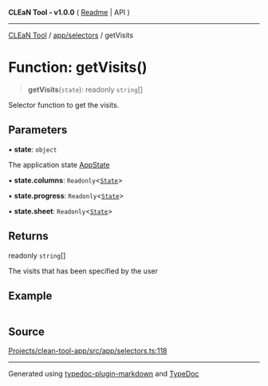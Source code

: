 **CLEaN Tool - v1.0.0** ( [Readme](../../../README.md) \| API )

***

[CLEaN Tool](../../../modules.md) / [app/selectors](../README.md) / getVisits

# Function: getVisits()

> **getVisits**(`state`): readonly `string`[]

Selector function to get the visits.

## Parameters

▪ **state**: `object`

The application state [AppState](../../store/type-aliases/AppState.md)

▪ **state.columns**: `Readonly`\<[`State`](../../../selectors/columns/selectors/private/interfaces/State.md)\>

▪ **state.progress**: `Readonly`\<[`State`](../../../selectors/columns/selectors/private/interfaces/State.md)\>

▪ **state.sheet**: `Readonly`\<[`State`](../../../features/sheet/reducers/interfaces/State.md)\>

## Returns

readonly `string`[]

The visits that has been specified by the user

## Example

```ts

```

## Source

[Projects/clean-tool-app/src/app/selectors.ts:118](https://github.com/yuckyh/clean-tool-app/)

***

Generated using [typedoc-plugin-markdown](https://www.npmjs.com/package/typedoc-plugin-markdown) and [TypeDoc](https://typedoc.org/)
